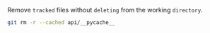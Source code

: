 Remove `tracked` files without `deleting` from the working `directory`.
```bash
git rm -r --cached api/__pycache__
```